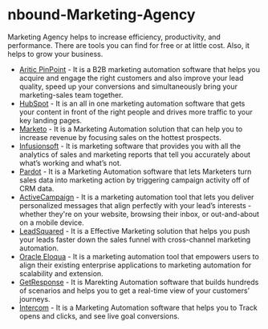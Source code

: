 # nbound-Marketing-Agency
Marketing Agency helps to increase efficiency, productivity, and performance. There are tools you can find for free or at little cost. Also, it helps to grow your business.
* [Aritic PinPoint](https://aritic.com) - It is a B2B marketing automation software that helps you acquire and engage the right customers and also improve your lead quality, speed up your conversions and simultaneously bring your marketing-sales team together.
* [HubSpot](http://hubspot.com/) - It is an all in one marketing automation software that gets your content in front of the right people and drives more traffic to your key landing pages.
* [Marketo](https://www.marketo.com/) - It is a Marketing Automation solution that can help you to increase revenue by focusing sales on the hottest prospects.
* [Infusionsoft](https://www.infusionsoft.com/) - It is marketing software that provides you with all the analytics of sales and marketing reports that tell you accurately about what’s working and what’s not.
* [Pardot](http://www.pardot.com/) - It is a Marketing Automation software that lets Marketers turn sales data into marketing action by triggering campaign activity off of CRM data.
* [ActiveCampaign](http://www.activecampaign.com/) - It is a marketing automation tool that lets you deliver personalized messages that align perfectly with your lead’s interests - whether they're on your website, browsing their inbox, or out-and-about on a mobile device.
* [LeadSquared](http://www.leadsquared.com/) - It is a Effective Marketing solution that helps you push your leads faster down the sales funnel with cross-channel marketing automation.
* [Oracle Eloqua](https://www.marketo.com/) - It is a marketing automation tool that empowers users to align their existing enterprise applications to marketing automation for scalability and extension.
* [GetResponse](https://www.getresponse.com/) - It is Marekting Automation software that builds hundreds of scenarios and helps you to get a real-time view of your customers’ journeys.
* [Intercom](https://www.intercom.com/) - It is a Marketing Automation software that helps you to Track opens and clicks, and see live goal conversions.
